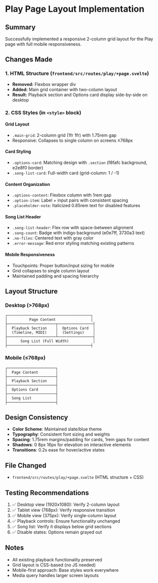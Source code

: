 # Play Page Layout Implementation

## Summary
Successfully implemented a responsive 2-column grid layout for the Play page with full mobile responsiveness.

## Changes Made

### 1. **HTML Structure** (`frontend/src/routes/play/+page.svelte`)
   - **Removed:** Flexbox wrapper div
   - **Added:** Main grid container with two-column layout
   - **Result:** Playback section and Options card display side-by-side on desktop

### 2. **CSS Styles** (in `<style>` block)

#### Grid Layout
- `.main-grid`: 2-column grid (1fr 1fr) with 1.75rem gap
- Responsive: Collapses to single column on screens ≤768px

#### Card Styling
- `.options-card`: Matching design with `.section` (f8fafc background, e2e8f0 border)
- `.song-list-card`: Full-width card (grid-column: 1 / -1)

#### Content Organization
- `.options-content`: Flexbox column with 1rem gap
- `.option-item`: Label + input pairs with consistent spacing
- `.placeholder-note`: Italicized 0.85rem text for disabled features

#### Song List Header
- `.song-list-header`: Flex row with space-between alignment
- `.song-count`: Badge with indigo background (e0e7ff, 3730a3 text)
- `.no-files`: Centered text with gray color
- `.error-message`: Red error styling matching existing patterns

#### Mobile Responsiveness
- Touchpoints: Proper button/input sizing for mobile
- Grid collapses to single column layout
- Maintained padding and spacing hierarchy

## Layout Structure

### Desktop (>768px)
```
┌──────────────────────────────────────┐
│          Page Content                │
├──────────────────────┬────────────────┤
│  Playback Section    │  Options Card  │
│  (Timeline, MIDI)    │  (Settings)    │
├──────────────────────┴────────────────┤
│      Song List (Full Width)           │
├──────────────────────────────────────┤
```

### Mobile (≤768px)
```
┌──────────────────────┐
│  Page Content        │
├──────────────────────┤
│  Playback Section    │
├──────────────────────┤
│  Options Card        │
├──────────────────────┤
│  Song List           │
├──────────────────────┤
```

## Design Consistency
- **Color Scheme**: Maintained slate/blue theme
- **Typography**: Consistent font sizing and weights
- **Spacing**: 1.75rem margins/padding for cards, 1rem gaps for content
- **Shadows**: 0 8px 16px for elevation on interactive elements
- **Transitions**: 0.2s ease for hover/active states

## File Changed
- `frontend/src/routes/play/+page.svelte` (HTML structure + CSS)

## Testing Recommendations
1. ✅ Desktop view (1920x1080): Verify 2-column layout
2. ✅ Tablet view (768px): Verify responsive transition
3. ✅ Mobile view (375px): Verify single-column layout
4. ✅ Playback controls: Ensure functionality unchanged
5. ✅ Song list: Verify it displays below grid sections
6. ✅ Disable states: Options remain grayed out

## Notes
- All existing playback functionality preserved
- Grid layout is CSS-based (no JS needed)
- Mobile-first approach: Base styles work everywhere
- Media query handles larger screen layouts
